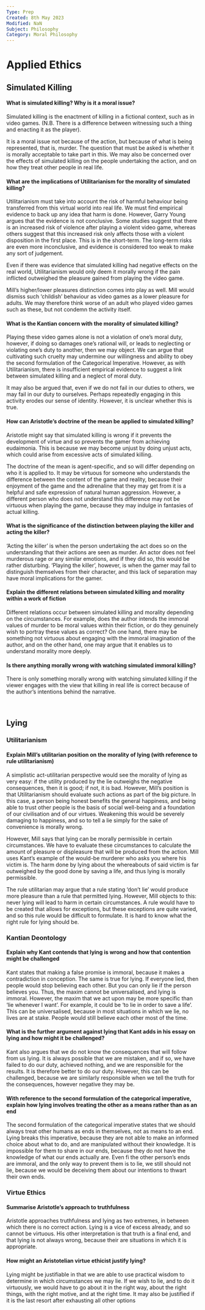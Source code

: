 ```yaml
---
Type: Prep
Created: 8th May 2023
Modified: NaN
Subject: Philosophy
Category: Moral Philosophy
---
```


# Applied Ethics

## Simulated Killing

#### What is simulated killing? Why is it a moral issue?

Simulated killing is the enactment of killing in a fictional context, such as in video games. (N.B. There is a difference between witnessing such a thing and enacting it as the player). 

It is a moral issue not because of the action, but because of what is being represented, that is, murder. The question that must be asked is whether it is morally acceptable to take part in this. We may also be concerned over the effects of simulated killing on the people undertaking the action, and on how they treat other people in real life.

#### What are the implications of Utilitarianism for the morality of simulated killing?

Utilitarianism must take into account the risk of harmful behaviour being transferred from this virtual world into real life. We must find empirical evidence to back up any idea that harm is done. However, Garry Young argues that the evidence is not conclusive. Some studies suggest that there is an increased risk of violence after playing a violent video game, whereas others suggest that this increased risk only affects those with a violent disposition in the first place. This is in the short-term. The long-term risks are even more inconclusive, and evidence is considered too weak to make any sort of judgement.

Even if there was evidence that simulated killing had negative effects on the real world, Utilitarianism would only deem it morally wrong if the pain inflicted outweighed the pleasure gained from playing the video game. 

Mill’s higher/lower pleasures distinction comes into play as well. Mill would dismiss such ‘childish’ behaviour as video games as a lower pleasure for adults. We may therefore think worse of an adult who played video games such as these, but not condemn the activity itself.

#### What is the Kantian concern with the morality of simulated killing?

Playing these video games alone is not a violation of one’s moral duty, however, if doing so damages one’s rational will, or leads to neglecting or violating one’s duty to another, then we may object. We can argue that cultivating such cruelty may undermine our willingness and ability to obey the second formulation of the Categorical Imperative. However, as with Utilitarianism, there is insufficient empirical evidence to suggest a link between simulated killing and a neglect of moral duty.

It may also be argued that, even if we do not fail in our duties to others, we may fail in our duty to ourselves. Perhaps repeatedly engaging in this activity erodes our sense of identity. However, it is unclear whether this is true.

#### How can Aristotle’s doctrine of the mean be applied to simulated killing?

Aristotle might say that simulated killing is wrong if it prevents the development of virtue and so prevents the gamer from achieving eudaimonia. This is because we may become unjust by doing unjust acts, which could arise from excessive acts of simulated killing.

The doctrine of the mean is agent-specific, and so will differ depending on who it is applied to. It may be virtuous for someone who understands the difference between the content of the game and reality, because their enjoyment of the game and the adrenaline that they may get from it is a helpful and safe expression of natural human aggression. However, a different person who does not understand this difference may not be virtuous when playing the game, because they may indulge in fantasies of actual killing.

#### What is the significance of the distinction between playing the killer and acting the killer?

‘Acting the killer’ is when the person undertaking the act does so on the understanding that their actions are seen as murder. An actor does not feel murderous rage or any similar emotions, and if they did so, this would be rather disturbing. ‘Playing the killer’, however, is when the gamer may fail to distinguish themselves from their character, and this lack of separation may have moral implications for the gamer.

#### Explain the different relations between simulated killing and morality within a work of fiction

Different relations occur between simulated killing and morality depending on the circumstances. For example, does the author intends the immoral values of murder to be moral values within their fiction, or do they genuinely wish to portray these values as correct? On one hand, there may be something not virtuous about engaging with the immoral imagination of the author, and on the other hand, one may argue that it enables us to understand morality more deeply.

#### Is there anything morally wrong with watching simulated immoral killing?

There is only something morally wrong with watching simulated killing if the viewer engages with the view that killing in real life is correct because of the author’s intentions behind the narrative.

</br>

## Lying

### Utilitarianism

#### Explain Mill’s utilitarian position on the morality of lying (with reference to rule utilitarianism)

A simplistic act-utilitarian perspective would see the morality of lying as very easy: if the utility produced by the lie outweighs the negative consequences, then it is good; if not, it is bad. However, Mill’s position is that Utilitarianism should evaluate such actions as part of the big picture. In this case, a person being honest benefits the general happiness, and being able to trust other people is the basis of social well-being and a foundation of our civilisation and of our virtues. Weakening this would be severely damaging to happiness, and so to tell a lie simply for the sake of convenience is morally wrong.

However, Mill says that lying can be morally permissible in certain circumstances. We have to evaluate these circumstances to calculate the amount of pleasure or displeasure that will be produced from the action. Mill uses Kant’s example of the would-be murderer who asks you where his victim is. The harm done by lying about the whereabouts of said victim is far outweighed by the good done by saving a life, and thus lying is morally permissible.

The rule utilitarian may argue that a rule stating ‘don’t lie’ would produce more pleasure than a rule that permitted lying. However, Mill objects to this: never lying will lead to harm in certain circumstances. A rule would have to be created that allows for exceptions, but these exceptions are quite varied, and so this rule would be difficult to formulate. It is hard to know what the right rule for lying should be.

### Kantian Deontology

#### Explain why Kant contends that lying is wrong and how that contention might be challenged

Kant states that making a false promise is immoral, because it makes a contradiction in conception. The same is true for lying. If everyone lied, then people would stop believing each other. But you can only lie if the person believes you. Thus, the maxim cannot be universalised, and lying is immoral. However, the maxim that we act upon may be more specific than ‘lie whenever I want’. For example, it could be ‘to lie in order to save a life’. This can be universalised, because in most situations in which we lie, no lives are at stake. People would still believe each other most of the time.

#### What is the further argument against lying that Kant adds in his essay on lying and how might it be challenged?

Kant also argues that we do not know the consequences that will follow from us lying. It is always possible that we are mistaken, and if so, we have failed to do our duty, achieved nothing, and we are responsible for the results. It is therefore better to do our duty. However, this can be challenged, because we are similarly responsible when we tell the truth for the consequences, however negative they may be.

#### With reference to the second formulation of the categorical imperative, explain how lying involves treating the other as a means rather than as an end

The second formulation of the categorical imperative states that we should always treat other humans as ends in themselves, not as means to an end. Lying breaks this imperative, because they are not able to make an informed choice about what to do, and are manipulated without their knowledge. It is impossible for them to share in our ends, because they do not have the knowledge of what our ends actually are. Even fi the other person’s ends are immoral, and the only way to prevent them is to lie, we still should not lie, because we would be deceiving them about our intentions to thwart their own ends.

### Virtue Ethics

#### Summarise Aristotle’s approach to truthfulness

Aristotle approaches truthfulness and lying as two extremes, in between which there is no correct action. Lying is a vice of excess already, and so cannot be virtuous. His other interpretation is that truth is a final end, and that lying is not always wrong, because their are situations in which it is appropriate.

#### How might an Aristotelian virtue ethicist justify lying?

Lying might be justifiable in that we are able to use practical wisdom to determine in which circumstances we may lie. If we wish to lie, and to do it virtuously, we would have to go about it in the right way, about the right things, with the right motive, and at the right time. It may also be justified if it is the last resort after exhausting all other options